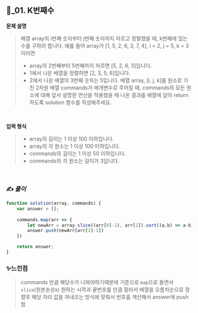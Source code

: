 ## 🔎_01. K번째수


<b>문제 설명</b>
</br>
> 배열 array의 i번째 숫자부터 j번째 숫자까지 자르고 정렬했을 때, k번째에 있는 수를 구하려 합니다.
> 예를 들어 array가 [1, 5, 2, 6, 3, 7, 4], i = 2, j = 5, k = 3이라면
  >- array의 2번째부터 5번째까지 자르면 [5, 2, 6, 3]입니다.
  >- 1에서 나온 배열을 정렬하면 [2, 3, 5, 6]입니다.
  >- 2에서 나온 배열의 3번째 숫자는 5입니다.
> 배열 array, [i, j, k]를 원소로 가진 2차원 배열 commands가 매개변수로 주어질 때, commands의 모든 원소에 대해 앞서 설명한 연산을 적용했을 때 나온 결과를 배열에 담아 return 하도록 solution 함수를 작성해주세요.
</br>

<b>입력 형식</b>
>- array의 길이는 1 이상 100 이하입니다.
>- array의 각 원소는 1 이상 100 이하입니다.
>- commands의 길이는 1 이상 50 이하입니다.
>- commands의 각 원소는 길이가 3입니다.

<br>

### ✍️ _풀이_

```js
function solution(array, commands) {
    var answer = [];
    
    commands.map(arr => {
        let newArr = array.slice((arr[0]-1), arr[1]).sort((a,b) => a-b);
        answer.push(newArr[arr[2]-1])
    })

    return answer;
}
```



### ✨느낀점
> commands 만큼 해당수가 나와야하기때문에 기준으로  `map`으로 돌면서 `slice`(원본손상x) 원하는 시작과 끝번호를 만큼 잘라서 배열을 오름차순으로 정렬후
> 해당 자리 값을 꺼내오는 방식에 맞춰서 번호를 계산해서 answer에 push함
